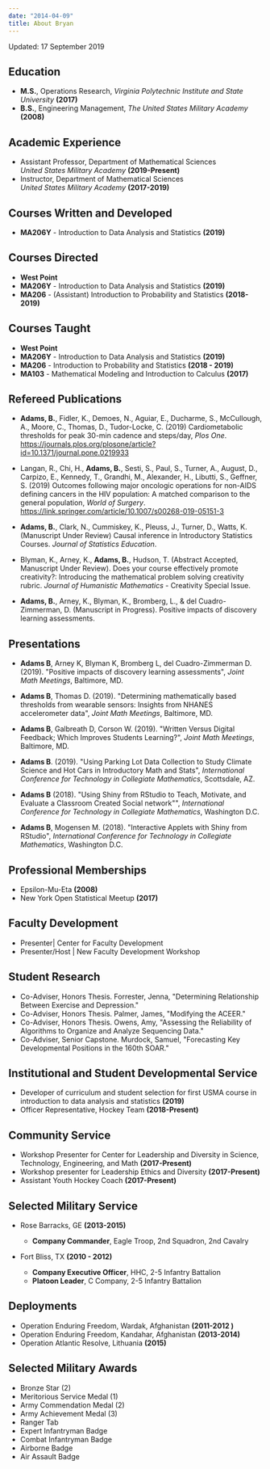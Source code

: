 ```yaml
---
date: "2014-04-09"
title: About Bryan
---
```



Updated: 17 September 2019

## Education

* **M.S.**, Operations Research, *Virginia Polytechnic Institute and State University* **(2017)**
* **B.S.**, Engineering Management, *The United States Military Academy* **(2008)**

## Academic Experience 

* Assistant Professor, Department of Mathematical Sciences  
    *United States Military Academy* **(2019-Present)**
* Instructor, Department of Mathematical Sciences  
    *United States Military Academy* **(2017-2019)**
    
## Courses Written and Developed
* **MA206Y** - Introduction to Data Analysis and Statistics **(2019)**

## Courses Directed
* **West Point**
* **MA206Y** - Introduction to Data Analysis and Statistics **(2019)**
* **MA206** - (Assistant) Introduction to Probability and Statistics **(2018-2019)**

## Courses Taught 
* **West Point**
* **MA206Y** - Introduction to Data Analysis and Statistics **(2019)**
* **MA206** - Introduction to Probability and Statistics **(2018 - 2019)**
* **MA103** - Mathematical Modeling and Introduction to Calculus **(2017)**

## Refereed Publications

* **Adams, B.**, Fidler, K., Demoes, N., Aguiar, E., Ducharme, S., McCullough, A., Moore, C., Thomas, D., Tudor-Locke, C. (2019) Cardiometabolic thresholds for peak 30-min cadence and steps/day, *Plos One*.  https://journals.plos.org/plosone/article?id=10.1371/journal.pone.0219933

* Langan, R., Chi, H., **Adams, B.**, Sesti, S., Paul, S., Turner, A., August, D., Carpizo, E., Kennedy, T., Grandhi, M., Alexander, H., Libutti, S., Geffner, S. (2019) Outcomes following major oncologic operations for non-AIDS defining cancers in the HIV population: A matched comparison to the general population, *World of Surgery*.  https://link.springer.com/article/10.1007/s00268-019-05151-3

* **Adams, B.**, Clark, N., Cummiskey, K., Pleuss, J., Turner, D., Watts, K. (Manuscript Under Review) Causal inference in Introductory Statistics Courses. *Journal of Statistics Education*.

* Blyman, K., Arney, K., **Adams, B.**, Hudson, T. (Abstract Accepted, Manuscript Under Review). Does your course effectively promote creativity?: Introducing the mathematical problem solving creativity rubric. *Journal of Humanistic Mathematics* - Creativity Special Issue.

* **Adams, B.**, Arney, K., Blyman, K., Bromberg, L., \& del Cuadro-Zimmerman, D. (Manuscript in Progress). Positive impacts of discovery learning assessments.

## Presentations

* **Adams B**, Arney K, Blyman K, Bromberg L, del Cuadro-Zimmerman D. (2019). "Positive impacts of discovery learning assessments", *Joint Math Meetings*, Baltimore, MD.

* **Adams B**, Thomas D. (2019). "Determining mathematically based thresholds from wearable sensors: Insights from NHANES accelerometer data", *Joint Math Meetings*, Baltimore, MD. 

* **Adams B**, Galbreath D, Corson W. (2019). "Written Versus Digital Feedback; Which Improves Students Learning?", *Joint Math Meetings*, Baltimore, MD.

* **Adams B**. (2019). "Using Parking Lot Data Collection to Study Climate Science and Hot Cars in Introductory Math and Stats", *International Conference for Technology in Collegiate Mathematics*, Scottsdale, AZ.

* **Adams B** (2018). "Using Shiny from RStudio to Teach, Motivate, and Evaluate a Classroom Created Social network"", *International Conference for Technology in Collegiate Mathematics*, Washington D.C. 

* **Adams B**, Mogensen M. (2018). "Interactive Applets with Shiny from RStudio", *International Conference for Technology in Collegiate Mathematics*, Washington D.C.

## Professional Memberships
* Epsilon-Mu-Eta **(2008)**
* New York Open Statistical Meetup **(2017)**

## Faculty Development
* Presenter| Center for Faculty Development 
* Presenter/Host | New Faculty Development Workshop

## Student Research
* Co-Adviser, Honors Thesis. Forrester, Jenna, "Determining Relationship Between Exercise and Depression."
* Co-Adviser, Honors Thesis. Palmer, James, "Modifying the ACEER."
* Co-Adviser, Honors Thesis. Owens, Amy, "Assessing the Reliability of Algorithms to Organize and Analyze Sequencing Data."
* Co-Adviser, Senior Capstone. Murdock, Samuel, "Forecasting Key Developmental Positions in the 160th SOAR."

## Institutional and Student Developmental Service
* Developer of curriculum and student selection for first USMA course in introduction 
to data analysis and statistics **(2019)**
* Officer Representative, Hockey Team **(2018-Present)**

## Community Service
* Workshop Presenter for Center for Leadership and Diversity in Science,  
Technology, Engineering, and Math **(2017-Present)**
* Workshop presenter for Leadership Ethics and Diversity **(2017-Present)**
* Assistant Youth Hockey Coach **(2017-Present)**
    
## Selected Military Service
* Rose Barracks, GE **(2013-2015)**
  * **Company Commander**, Eagle Troop, 2nd Squadron, 2nd Cavalry

* Fort Bliss, TX **(2010 - 2012)**
  * **Company Executive Officer**, HHC, 2-5 Infantry Battalion 
  * **Platoon Leader**, C Company, 2-5 Infantry Battalion
    
## Deployments 
* Operation Enduring Freedom, Wardak, Afghanistan **(2011-2012 )**
* Operation Enduring Freedom, Kandahar, Afghanistan **(2013-2014)**
* Operation Atlantic Resolve, Lithuania **(2015)**

## Selected Military Awards
* Bronze Star (2)
* Meritorious Service Medal (1)
* Army Commendation Medal (2)
* Army Achievement Medal (3)
* Ranger Tab
* Expert Infantryman Badge
* Combat Infantryman Badge
* Airborne Badge
* Air Assault Badge

